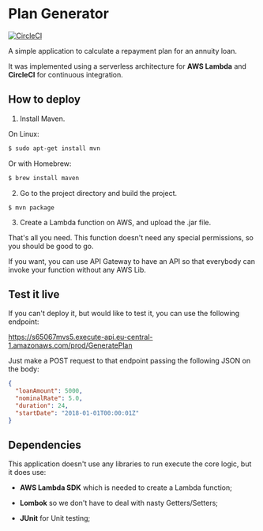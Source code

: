 # Plan Generator
[![CircleCI](https://circleci.com/gh/Victor-DS/PlanGenerator.svg?style=svg)](https://circleci.com/gh/Victor-DS/PlanGenerator)

A simple application to calculate a repayment plan for an annuity loan.

It was implemented using a serverless architecture for **AWS Lambda** and **CircleCI** for continuous integration.

## How to deploy
1. Install Maven.

On Linux:

```bash
$ sudo apt-get install mvn
```

Or with Homebrew:

```bash
$ brew install maven
```

2. Go to the project directory and build the project.

```
$ mvn package
```

3. Create a Lambda function on AWS, and upload the .jar file.

That's all you need. This function doesn't need any special permissions, so you should be good to go.

If you want, you can use API Gateway to have an API so that everybody can invoke your function without any AWS Lib.


## Test it live
If you can't deploy it, but would like to test it, you can use the following endpoint:

https://s65067mvs5.execute-api.eu-central-1.amazonaws.com/prod/GeneratePlan

Just make a POST request to that endpoint passing the following JSON on the body:

```json
{
  "loanAmount": 5000,
  "nominalRate": 5.0,
  "duration": 24,
  "startDate": "2018-01-01T00:00:01Z"
}
```

## Dependencies
This application doesn't use any libraries to run execute the core logic, but it does use:

- **AWS Lambda SDK** which is needed to create a Lambda function;

- **Lombok** so we don't have to deal with nasty Getters/Setters;

- **JUnit** for Unit testing;
